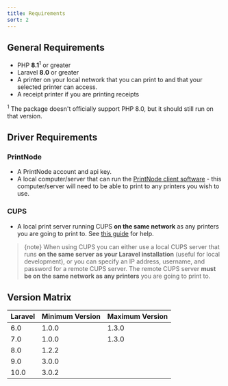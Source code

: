 ```yaml
---
title: Requirements
sort: 2
---
```


## General Requirements

-   PHP **8.1**<sup>1</sup> or greater
-   Laravel **8.0** or greater
-   A printer on your local network that you can print to and that your selected printer can access.
-   A receipt printer if you are printing receipts

<sup>1</sup> The package doesn't officially support PHP 8.0, but it should still run on that version.

## Driver Requirements

### PrintNode

-   A PrintNode account and api key.
-   A local computer/server that can run the [PrintNode client software](https://www.printnode.com/en/download) - this computer/server will need to be able to print to any printers you wish to use.

### CUPS

-   A local print server running CUPS **on the same network** as any printers you are going to print to. See [this guide](https://www.techrepublic.com/article/how-to-configure-a-print-server-with-ubuntu-server-cups-and-bonjour/) for help.

> {note} When using CUPS you can either use a local CUPS server that runs **on the same server as your Laravel installation** (useful for local development), or you can specify an IP address, username, and password for a remote CUPS server. The remote CUPS server **must be on the same network as any printers** you are going to print to.

## Version Matrix

| Laravel | Minimum Version | Maximum Version |
| ------- | --------------- | --------------- |
| 6.0     | 1.0.0           | 1.3.0           |
| 7.0     | 1.0.0           | 1.3.0           |
| 8.0     | 1.2.2           |                 |
| 9.0     | 3.0.0           |                 |
| 10.0 | 3.0.2 | |
